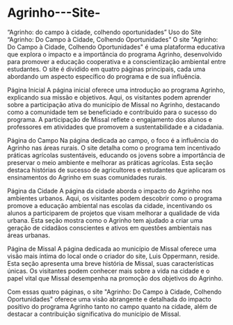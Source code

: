 # Agrinho---Site-
“Agrinho: do campo à cidade, colhendo oportunidades”
Uso do Site “Agrinho: Do Campo à Cidade, Colhendo Oportunidades”
O site "Agrinho: Do Campo à Cidade, Colhendo Oportunidades" é uma plataforma educativa que explora o impacto e a importância do programa Agrinho, desenvolvido para promover a educação cooperativa e a conscientização ambiental entre estudantes. O site é dividido em quatro páginas principais, cada uma abordando um aspecto específico do programa e de sua influência.

Página Inicial
A página inicial oferece uma introdução ao programa Agrinho, explicando sua missão e objetivos. Aqui, os visitantes podem aprender sobre a participação ativa do município de Missal no Agrinho, destacando como a comunidade tem se beneficiado e contribuído para o sucesso do programa. A participação de Missal reflete o engajamento dos alunos e professores em atividades que promovem a sustentabilidade e a cidadania.

Página do Campo
Na página dedicada ao campo, o foco é a influência do Agrinho nas áreas rurais. O site detalha como o programa tem incentivado práticas agrícolas sustentáveis, educando os jovens sobre a importância de preservar o meio ambiente e melhorar as práticas agrícolas. Esta seção destaca histórias de sucesso de agricultores e estudantes que aplicaram os ensinamentos do Agrinho em suas comunidades rurais.

Página da Cidade
A página da cidade aborda o impacto do Agrinho nos ambientes urbanos. Aqui, os visitantes podem descobrir como o programa promove a educação ambiental nas escolas da cidade, incentivando os alunos a participarem de projetos que visam melhorar a qualidade de vida urbana. Esta seção mostra como o Agrinho tem ajudado a criar uma geração de cidadãos conscientes e ativos em questões ambientais nas áreas urbanas.

Página de Missal
A página dedicada ao município de Missal oferece uma visão mais íntima do local onde o criador do site, Luis Oppermann, reside. Esta seção apresenta uma breve história de Missal, suas características únicas. Os visitantes podem conhecer mais sobre a vida na cidade e o papel vital que Missal desempenha na promoção dos objetivos do Agrinho.

Com essas quatro páginas, o site "Agrinho: Do Campo à Cidade, Colhendo Oportunidades" oferece uma visão abrangente e detalhada do impacto positivo do programa Agrinho tanto no campo quanto na cidade, além de destacar a contribuição significativa do município de Missal.
